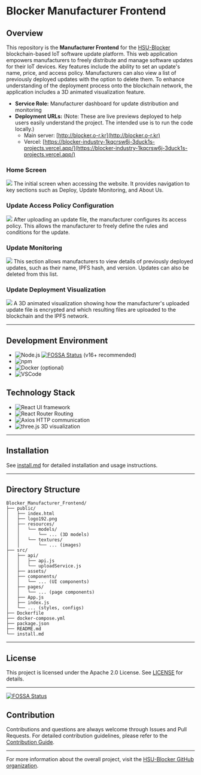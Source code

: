 # Blocker Manufacturer Frontend

## Overview

This repository is the **Manufacturer Frontend** for the [HSU-Blocker](https://github.com/HSU-Blocker) blockchain-based IoT software update platform. This web application empowers manufacturers to freely distribute and manage software updates for their IoT devices. Key features include the ability to set an update's name, price, and access policy. Manufacturers can also view a list of previously deployed updates with the option to delete them. To enhance understanding of the deployment process onto the blockchain network, the application includes a 3D animated visualization feature.

- **Service Role:** Manufacturer dashboard for update distribution and monitoring
- **Deployment URLs:**
  (Note: These are live previews deployed to help users easily understand the project. The intended use is to run the code locally.)
  - Main server: [http://blocker.o-r.kr](http://blocker.o-r.kr)
  - Vercel: [https://blocker-industry-1kqcrsw6j-3duck1s-projects.vercel.app/](https://blocker-industry-1kqcrsw6j-3duck1s-projects.vercel.app/)


### Home Screen
<img src="https://github.com/user-attachments/assets/6a7aa79d-63e6-41f3-a977-0d562c5646f8" />
The initial screen when accessing the website. It provides navigation to key sections such as Deploy, Update Monitoring, and About Us.

### Update Access Policy Configuration
<img src="https://github.com/user-attachments/assets/69b90301-c7ef-4aa5-85b9-f2aee1d46f71" />
After uploading an update file, the manufacturer configures its access policy. This allows the manufacturer to freely define the rules and conditions for the update.

### Update Monitoring
<img src="https://github.com/user-attachments/assets/f9a37c23-d531-4734-a88f-4a39f24d5ed5" />
This section allows manufacturers to view details of previously deployed updates, such as their name, IPFS hash, and version. Updates can also be deleted from this list.

### Update Deployment Visualization
<img src="https://github.com/user-attachments/assets/b1e83948-0e5a-4865-b9f5-79eae5d0b4eb" />
A 3D animated visualization showing how the manufacturer's uploaded update file is encrypted and which resulting files are uploaded to the blockchain and the IPFS network.


---

## Development Environment

- ![Node.js](https://img.shields.io/badge/Node.js-339933?style=flat&logo=node.js&logoColor=white) [![FOSSA Status](https://app.fossa.com/api/projects/git%2Bgithub.com%2FHSU-Blocker%2FBlocker_Manufacturer_Frontend.svg?type=shield)](https://app.fossa.com/projects/git%2Bgithub.com%2FHSU-Blocker%2FBlocker_Manufacturer_Frontend?ref=badge_shield)
(v16+ recommended)
- ![npm](https://img.shields.io/badge/npm-CB3837?style=flat&logo=npm&logoColor=white)
- ![Docker](https://img.shields.io/badge/Docker-2496ED?style=flat&logo=docker&logoColor=white) (optional)
- ![VSCode](https://img.shields.io/badge/Visual_Studio_Code-007ACC?style=flat&logo=visualstudiocode&logoColor=white)

## Technology Stack

- ![React](https://img.shields.io/badge/React-20232A?style=flat&logo=react&logoColor=61DAFB) UI framework
- ![React Router](https://img.shields.io/badge/React_Router-CA4245?style=flat&logo=react-router&logoColor=white) Routing
- ![Axios](https://img.shields.io/badge/Axios-5A29E4?style=flat&logo=axios&logoColor=white) HTTP communication
- ![three.js](https://img.shields.io/badge/three.js-000000?style=flat&logo=three.js&logoColor=white) 3D visualization

---


## Installation

See [install.md](./install.md) for detailed installation and usage instructions.

---


## Directory Structure

```
Blocker_Manufacturer_Frontend/
├── public/
│   ├── index.html
│   ├── logo192.png
│   ├── resources/
│   │   └── models/
│   │       └── ... (3D models)
│   │   └── textures/
│   │       └── ... (images)
├── src/
│   ├── api/
│   │   ├── api.js
│   │   └── uploadService.js
│   ├── assets/
│   ├── components/
│   │   └── ... (UI components)
│   ├── pages/
│   │   └── ... (page components)
│   ├── App.js
│   ├── index.js
│   └── ... (styles, configs)
├── Dockerfile
├── docker-compose.yml
├── package.json
├── README.md
└── install.md
```


---

## License

This project is licensed under the Apache 2.0 License. See [LICENSE](./LICENSE) for details.

---


[![FOSSA Status](https://app.fossa.com/api/projects/git%2Bgithub.com%2FHSU-Blocker%2FBlocker_Manufacturer_Frontend.svg?type=large)](https://app.fossa.com/projects/git%2Bgithub.com%2FHSU-Blocker%2FBlocker_Manufacturer_Frontend?ref=badge_large)

## Contribution

Contributions and questions are always welcome through Issues and Pull Requests.
For detailed contribution guidelines, please refer to the [Contribution Guide](./CONTRIBUTING.md).


---
For more information about the overall project, visit the [HSU-Blocker GitHub organization](https://github.com/HSU-Blocker).